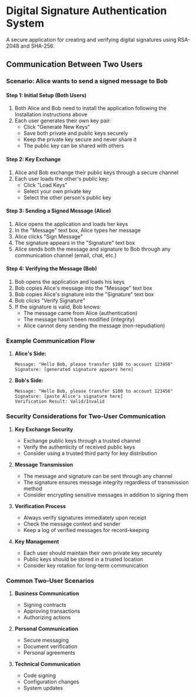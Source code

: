 # Digital Signature Authentication System

A secure application for creating and verifying digital signatures using RSA-2048 and SHA-256.

## Communication Between Two Users

### Scenario: Alice wants to send a signed message to Bob

#### Step 1: Initial Setup (Both Users)
1. Both Alice and Bob need to install the application following the Installation instructions above
2. Each user generates their own key pair:
   - Click "Generate New Keys"
   - Save both private and public keys securely
   - Keep the private key secure and never share it
   - The public key can be shared with others

#### Step 2: Key Exchange
1. Alice and Bob exchange their public keys through a secure channel
2. Each user loads the other's public key:
   - Click "Load Keys"
   - Select your own private key
   - Select the other person's public key

#### Step 3: Sending a Signed Message (Alice)
1. Alice opens the application and loads her keys
2. In the "Message" text box, Alice types her message
3. Alice clicks "Sign Message"
4. The signature appears in the "Signature" text box
5. Alice sends both the message and signature to Bob through any communication channel (email, chat, etc.)

#### Step 4: Verifying the Message (Bob)
1. Bob opens the application and loads his keys
2. Bob copies Alice's message into the "Message" text box
3. Bob copies Alice's signature into the "Signature" text box
4. Bob clicks "Verify Signature"
5. If the signature is valid, Bob knows:
   - The message came from Alice (authentication)
   - The message hasn't been modified (integrity)
   - Alice cannot deny sending the message (non-repudiation)

### Example Communication Flow

1. **Alice's Side:**
   ```
   Message: "Hello Bob, please transfer $100 to account 123456"
   Signature: [generated signature appears here]
   ```

2. **Bob's Side:**
   ```
   Message: "Hello Bob, please transfer $100 to account 123456"
   Signature: [paste Alice's signature here]
   Verification Result: Valid/Invalid
   ```

### Security Considerations for Two-User Communication

1. **Key Exchange Security**
   - Exchange public keys through a trusted channel
   - Verify the authenticity of received public keys
   - Consider using a trusted third party for key distribution

2. **Message Transmission**
   - The message and signature can be sent through any channel
   - The signature ensures message integrity regardless of transmission method
   - Consider encrypting sensitive messages in addition to signing them

3. **Verification Process**
   - Always verify signatures immediately upon receipt
   - Check the message context and sender
   - Keep a log of verified messages for record-keeping

4. **Key Management**
   - Each user should maintain their own private key securely
   - Public keys should be stored in a trusted location
   - Consider key rotation for long-term communication

### Common Two-User Scenarios

1. **Business Communication**
   - Signing contracts
   - Approving transactions
   - Authorizing actions

2. **Personal Communication**
   - Secure messaging
   - Document verification
   - Personal agreements

3. **Technical Communication**
   - Code signing
   - Configuration changes
   - System updates